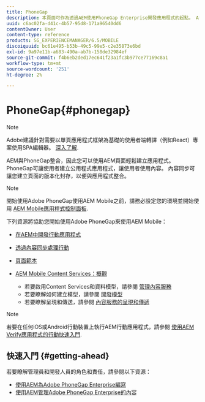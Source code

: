 ```yaml
---
title: PhoneGap
description: 本頁面可作為透過AEM使用PhoneGap Enterprise開發應用程式的起點。 AEM與PhoneGap整合，因此您可以使用AEM頁面輕鬆建立應用程式。 PhoneGap可讓使用者建立公用程式應用程式，讓使用者使用內容。
uuid: c6ac02fa-d41c-4b57-95d8-171a96540dd6
contentOwner: User
content-type: reference
products: SG_EXPERIENCEMANAGER/6.5/MOBILE
discoiquuid: bc61e495-b53b-49c5-99e5-c2e35873e6bd
exl-id: 9a97e11b-a683-490a-ab7b-158de32984ef
source-git-commit: f4b6eb2ded17ec641f23a1fc3b977ce77169c8a1
workflow-type: tm+mt
source-wordcount: '251'
ht-degree: 2%

---
```


# PhoneGap{#phonegap}

>[!NOTE]
>
>Adobe建議針對需要以單頁應用程式框架為基礎的使用者端轉譯（例如React）專案使用SPA編輯器。 [深入了解](/help/sites-developing/spa-overview.md).

AEM與PhoneGap整合，因此您可以使用AEM頁面輕鬆建立應用程式。 PhoneGap可讓使用者建立公用程式應用程式，讓使用者使用內容。 內容同步可讓您建立頁面的版本化封存，以便與應用程式整合。

>[!NOTE]
>
>開始使用Adobe PhoneGap使用AEM Mobile之前，請務必設定您的環境並開始使用 [AEM Mobile應用程式控制面板](/help/mobile/phonegap-authoring-apps.md).

下列資源將協助您開始使用Adobe PhoneGap來使用AEM Mobile：

* [在AEM中開發行動應用程式](/help/mobile/developing-mobile-applications.md)
* [透過內容同步處理行動](/help/mobile/phonegap-contentsync.md)
* [頁面範本](/help/mobile/phonegap-apps-arch-page-templates.md)

* [AEM Mobile Content Services：概觀](/help/mobile/develop-content-as-a-service.md)

   * 若要啟用Content Services和資料模型，請參閱 [管理內容服務](/help/mobile/developing-content-services.md)
   * 若要瞭解如何建立模型，請參閱 [開發模型](/help/mobile/administer-mobile-apps.md)
   * 若要瞭解呈現和傳送，請參閱 [內容服務的呈現和傳遞](/help/mobile/rendering-and-delivery.md)

>[!NOTE]
>
>若要在任何iOS或Android行動裝置上執行AEM行動應用程式，請參閱 [使用AEM Verify應用程式的行動快速入門](/help/mobile/phonegap-mobile-quickstart.md).

## 快速入門 {#getting-ahead}

若要瞭解管理員和開發人員的角色和責任，請參閱以下資源：

* [使用AEM為Adobe PhoneGap Enterprise編寫](/help/mobile/phonegap.md)
* [使用AEM管理Adobe PhoneGap Enterprise的內容](/help/mobile/administer-phonegap.md)

